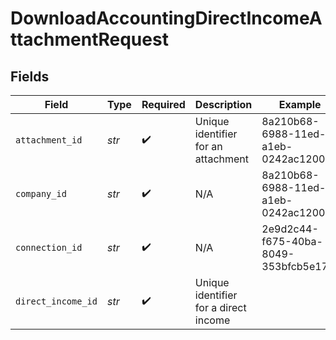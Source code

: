 # DownloadAccountingDirectIncomeAttachmentRequest


## Fields

| Field                                 | Type                                  | Required                              | Description                           | Example                               |
| ------------------------------------- | ------------------------------------- | ------------------------------------- | ------------------------------------- | ------------------------------------- |
| `attachment_id`                       | *str*                                 | :heavy_check_mark:                    | Unique identifier for an attachment   | 8a210b68-6988-11ed-a1eb-0242ac120002  |
| `company_id`                          | *str*                                 | :heavy_check_mark:                    | N/A                                   | 8a210b68-6988-11ed-a1eb-0242ac120002  |
| `connection_id`                       | *str*                                 | :heavy_check_mark:                    | N/A                                   | 2e9d2c44-f675-40ba-8049-353bfcb5e171  |
| `direct_income_id`                    | *str*                                 | :heavy_check_mark:                    | Unique identifier for a direct income |                                       |